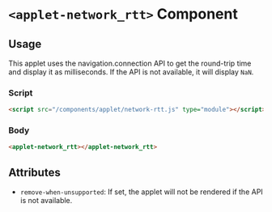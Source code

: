 # `<applet-network_rtt>` Component

## Usage
This applet uses the navigation.connection API to get the round-trip time and display it as milliseconds. If the API is not available, it will display `NaN`.

### Script
```html
<script src="/components/applet/network-rtt.js" type="module"></script>
```

### Body
```html
<applet-network_rtt></applet-network_rtt>
```



## Attributes
* `remove-when-unsupported`: If set, the applet will not be rendered if the API is not available.
